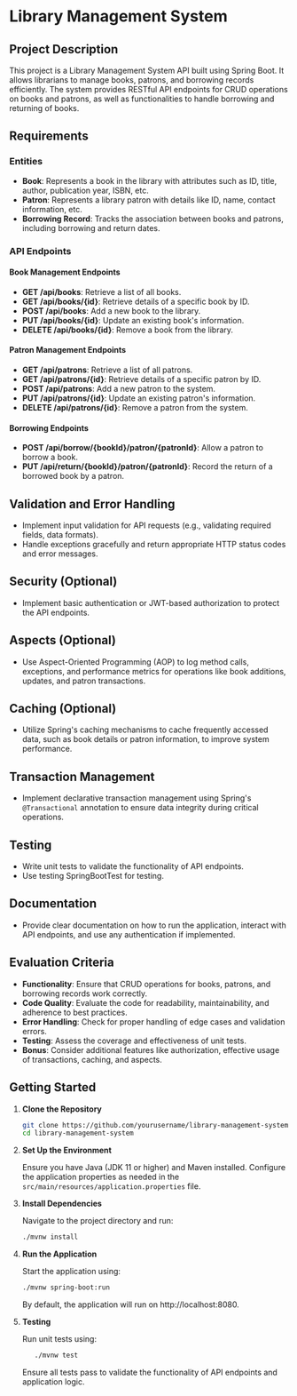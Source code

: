 # Library Management System

## Project Description

This project is a Library Management System API built using Spring Boot. It allows librarians to manage books, patrons, and borrowing records efficiently. The system provides RESTful API endpoints for CRUD operations on books and patrons, as well as functionalities to handle borrowing and returning of books.

## Requirements

### Entities

- **Book**: Represents a book in the library with attributes such as ID, title, author, publication year, ISBN, etc.
- **Patron**: Represents a library patron with details like ID, name, contact information, etc.
- **Borrowing Record**: Tracks the association between books and patrons, including borrowing and return dates.

### API Endpoints

#### Book Management Endpoints

- **GET /api/books**: Retrieve a list of all books.
- **GET /api/books/{id}**: Retrieve details of a specific book by ID.
- **POST /api/books**: Add a new book to the library.
- **PUT /api/books/{id}**: Update an existing book's information.
- **DELETE /api/books/{id}**: Remove a book from the library.

#### Patron Management Endpoints

- **GET /api/patrons**: Retrieve a list of all patrons.
- **GET /api/patrons/{id}**: Retrieve details of a specific patron by ID.
- **POST /api/patrons**: Add a new patron to the system.
- **PUT /api/patrons/{id}**: Update an existing patron's information.
- **DELETE /api/patrons/{id}**: Remove a patron from the system.

#### Borrowing Endpoints

- **POST /api/borrow/{bookId}/patron/{patronId}**: Allow a patron to borrow a book.
- **PUT /api/return/{bookId}/patron/{patronId}**: Record the return of a borrowed book by a patron.

## Validation and Error Handling

- Implement input validation for API requests (e.g., validating required fields, data formats).
- Handle exceptions gracefully and return appropriate HTTP status codes and error messages.

## Security (Optional)

- Implement basic authentication or JWT-based authorization to protect the API endpoints.

## Aspects (Optional)

- Use Aspect-Oriented Programming (AOP) to log method calls, exceptions, and performance metrics for operations like book additions, updates, and patron transactions.

## Caching (Optional)

- Utilize Spring's caching mechanisms to cache frequently accessed data, such as book details or patron information, to improve system performance.

## Transaction Management

- Implement declarative transaction management using Spring's `@Transactional` annotation to ensure data integrity during critical operations.

## Testing

- Write unit tests to validate the functionality of API endpoints.
- Use testing SpringBootTest for testing.

## Documentation

- Provide clear documentation on how to run the application, interact with API endpoints, and use any authentication if implemented.

## Evaluation Criteria

- **Functionality**: Ensure that CRUD operations for books, patrons, and borrowing records work correctly.
- **Code Quality**: Evaluate the code for readability, maintainability, and adherence to best practices.
- **Error Handling**: Check for proper handling of edge cases and validation errors.
- **Testing**: Assess the coverage and effectiveness of unit tests.
- **Bonus**: Consider additional features like authorization, effective usage of transactions, caching, and aspects.

## Getting Started

1. **Clone the Repository**

   ```bash
   git clone https://github.com/yourusername/library-management-system.git
   cd library-management-system
2. **Set Up the Environment**

   Ensure you have Java (JDK 11 or higher) and Maven installed. Configure the application properties as needed in the `src/main/resources/application.properties` file.

3. **Install Dependencies**

   Navigate to the project directory and run:

   ```bash
   ./mvnw install

4. **Run the Application**

   Start the application using:

   ```bash
   ./mvnw spring-boot:run
   ```
   By default, the application will run on http://localhost:8080.

5. **Testing**
    
    Run unit tests using:
    ```bash 
       ./mvnw test
      ```

    Ensure all tests pass to validate the functionality of API endpoints and application logic.

